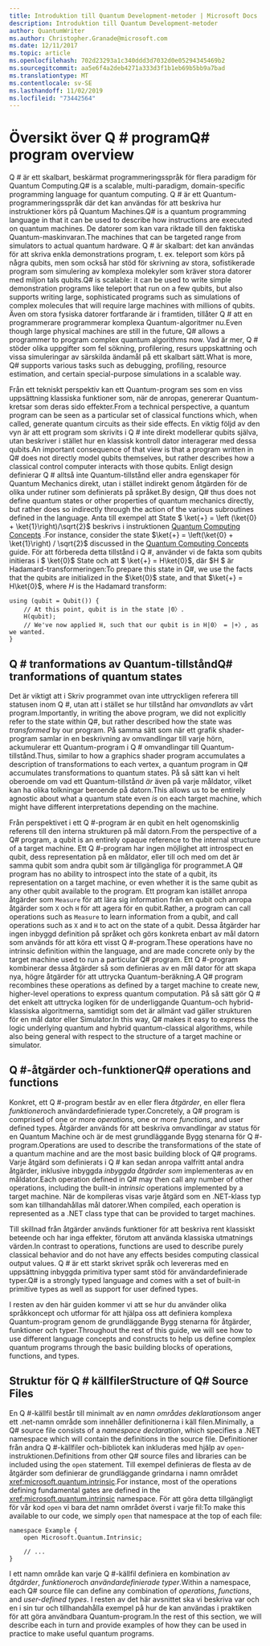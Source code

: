 ```yaml
---
title: Introduktion till Quantum Development-metoder | Microsoft Docs
description: Introduktion till Quantum Development-metoder
author: QuantumWriter
ms.author: Christopher.Granade@microsoft.com
ms.date: 12/11/2017
ms.topic: article
ms.openlocfilehash: 702d23293a1c340ddd3d7032d0e05294345469b2
ms.sourcegitcommit: aa5e6f4a2deb4271a333d3f1b1eb69b5bb9a7bad
ms.translationtype: MT
ms.contentlocale: sv-SE
ms.lasthandoff: 11/02/2019
ms.locfileid: "73442564"
---
```

# <a name="q-program-overview"></a><span data-ttu-id="26aec-103">Översikt över Q # program</span><span class="sxs-lookup"><span data-stu-id="26aec-103">Q# program overview</span></span>

<span data-ttu-id="26aec-104">Q # är ett skalbart, beskärmat programmeringsspråk för flera paradigm för Quantum Computing.</span><span class="sxs-lookup"><span data-stu-id="26aec-104">Q# is a scalable, multi-paradigm, domain-specific programming language for quantum computing.</span></span> <span data-ttu-id="26aec-105">Q # är ett Quantum-programmeringsspråk där det kan användas för att beskriva hur instruktioner körs på Quantum Machines.</span><span class="sxs-lookup"><span data-stu-id="26aec-105">Q# is a quantum programming language in that it can be used to describe how instructions are executed on quantum machines.</span></span> <span data-ttu-id="26aec-106">De datorer som kan vara riktade till den faktiska Quantum-maskinvaran.</span><span class="sxs-lookup"><span data-stu-id="26aec-106">The machines that can be targeted range from simulators to actual quantum hardware.</span></span> <span data-ttu-id="26aec-107">Q # är skalbart: det kan användas för att skriva enkla demonstrations program, t. ex. teleport som körs på några qubits, men som också har stöd för skrivning av stora, sofistikerade program som simulering av komplexa molekyler som kräver stora datorer med miljon tals qubits.</span><span class="sxs-lookup"><span data-stu-id="26aec-107">Q# is scalable: it can be used to write simple demonstration programs like teleport that run on a few qubits, but also supports writing large, sophisticated programs such as simulations of complex molecules that will require large machines with millions of qubits.</span></span> <span data-ttu-id="26aec-108">Även om stora fysiska datorer fortfarande är i framtiden, tillåter Q # att en programmerare programmerar komplexa Quantum-algoritmer nu.</span><span class="sxs-lookup"><span data-stu-id="26aec-108">Even though large physical machines are still in the future, Q# allows a programmer to program complex quantum algorithms now.</span></span> <span data-ttu-id="26aec-109">Vad är mer, Q # stöder olika uppgifter som fel sökning, profilering, resurs uppskattning och vissa simuleringar av särskilda ändamål på ett skalbart sätt.</span><span class="sxs-lookup"><span data-stu-id="26aec-109">What is more, Q# supports various tasks such as debugging, profiling, resource estimation, and certain special-purpose simulations in a scalable way.</span></span> 

<span data-ttu-id="26aec-110">Från ett tekniskt perspektiv kan ett Quantum-program ses som en viss uppsättning klassiska funktioner som, när de anropas, genererar Quantum-kretsar som deras sido effekter.</span><span class="sxs-lookup"><span data-stu-id="26aec-110">From a technical perspective, a quantum program can be seen as a particular set of classical functions which, when called, generate quantum circuits as their side effects.</span></span> <span data-ttu-id="26aec-111">En viktig följd av den vyn är att ett program som skrivits i Q # inte direkt modellerar qubits själva, utan beskriver i stället hur en klassisk kontroll dator interagerar med dessa qubits.</span><span class="sxs-lookup"><span data-stu-id="26aec-111">An important consequence of that view is that a program written in Q# does not directly model qubits themselves, but rather describes how a classical control computer interacts with those qubits.</span></span>
<span data-ttu-id="26aec-112">Enligt design definierar Q # alltså inte Quantum-tillstånd eller andra egenskaper för Quantum Mechanics direkt, utan i stället indirekt genom åtgärden för de olika under rutiner som definierats på språket.</span><span class="sxs-lookup"><span data-stu-id="26aec-112">By design, Q# thus does not define quantum states or other properties of quantum mechanics directly, but rather does so indirectly through the action of the various subroutines defined in the language.</span></span>
<span data-ttu-id="26aec-113">Anta till exempel att State $ \ket{+} = \left (\ket{0} + \ket{1}\right)/\sqrt{2}$ beskrivs i instruktionen [Quantum Computing Concepts](xref:microsoft.quantum.concepts.intro) .</span><span class="sxs-lookup"><span data-stu-id="26aec-113">For instance, consider the state $\ket{+} = \left(\ket{0} + \ket{1}\right) / \sqrt{2}$ discussed in the [Quantum Computing Concepts](xref:microsoft.quantum.concepts.intro) guide.</span></span>
<span data-ttu-id="26aec-114">För att förbereda detta tillstånd i Q #, använder vi de fakta som qubits initieras i $ \ket{0}$ State och att $ \ket{+} = H\ket{0}$, där $H $ är Hadamard-transformeringen:</span><span class="sxs-lookup"><span data-stu-id="26aec-114">To prepare this state in Q#, we use the facts that the qubits are initialized in the $\ket{0}$ state, and that $\ket{+} = H\ket{0}$, where $H$ is the Hadamard transform:</span></span>

```qsharp
using (qubit = Qubit()) {
    // At this point, qubit is in the state |0〉.
    H(qubit);
    // We've now applied H, such that our qubit is in H|0〉 = |+〉, as we wanted.
}
```
## <a name="q-tranformations-of-quantum-states"></a><span data-ttu-id="26aec-115">Q # tranformations av Quantum-tillstånd</span><span class="sxs-lookup"><span data-stu-id="26aec-115">Q# tranformations of quantum states</span></span>

<span data-ttu-id="26aec-116">Det är viktigt att i Skriv programmet ovan inte uttryckligen referera till statusen inom Q #, utan att i stället se hur tillstånd har *omvandlats* av vårt program.</span><span class="sxs-lookup"><span data-stu-id="26aec-116">Importantly, in writing the above program, we did not explicitly refer to the state within Q#, but rather described how the state was *transformed* by our program.</span></span>
<span data-ttu-id="26aec-117">På samma sätt som när ett grafik shader-program samlar in en beskrivning av omvandlingar till varje hörn, ackumulerar ett Quantum-program i Q # omvandlingar till Quantum-tillstånd.</span><span class="sxs-lookup"><span data-stu-id="26aec-117">Thus, similar to how a graphics shader program accumulates a description of transformations to each vertex, a quantum program in Q# accumulates transformations to quantum states.</span></span>
<span data-ttu-id="26aec-118">På så sätt kan vi helt oberoende om vad ett Quantum-tillstånd *är* även på varje måldator, vilket kan ha olika tolkningar beroende på datorn.</span><span class="sxs-lookup"><span data-stu-id="26aec-118">This allows us to be entirely agnostic about what a quantum state even *is* on each target machine, which might have different interpretations depending on the machine.</span></span> 

<span data-ttu-id="26aec-119">Från perspektivet i ett Q #-program är en qubit en helt ogenomskinlig referens till den interna strukturen på mål datorn.</span><span class="sxs-lookup"><span data-stu-id="26aec-119">From the perspective of a Q# program, a qubit is an entirely opaque reference to the internal structure of a target machine.</span></span>
<span data-ttu-id="26aec-120">Ett Q #-program har ingen möjlighet att introspect en qubit, dess representation på en måldator, eller till och med om det är samma qubit som andra qubit som är tillgängliga för programmet.</span><span class="sxs-lookup"><span data-stu-id="26aec-120">A Q# program has no ability to introspect into the state of a qubit, its representation on a target machine, or even whether it is the same qubit as any other qubit available to the program.</span></span>
<span data-ttu-id="26aec-121">Ett program kan istället anropa åtgärder som `Measure` för att lära sig information från en qubit och anropa åtgärder som `X` och `H` för att agera för en qubit.</span><span class="sxs-lookup"><span data-stu-id="26aec-121">Rather, a program can call operations such as `Measure` to learn information from a qubit, and call operations such as `X` and `H` to act on the state of a qubit.</span></span>
<span data-ttu-id="26aec-122">Dessa åtgärder har ingen inbyggd definition på språket och görs konkreta enbart av mål datorn som används för att köra ett visst Q #-program.</span><span class="sxs-lookup"><span data-stu-id="26aec-122">These operations have no intrinsic definition within the language, and are made concrete only by the target machine used to run a particular Q# program.</span></span>
<span data-ttu-id="26aec-123">Ett Q #-program kombinerar dessa åtgärder så som definieras av en mål dator för att skapa nya, högre åtgärder för att uttrycka Quantum-beräkning.</span><span class="sxs-lookup"><span data-stu-id="26aec-123">A Q# program recombines these operations as defined by a target machine to create new, higher-level operations to express quantum computation.</span></span>
<span data-ttu-id="26aec-124">På så sätt gör Q # det enkelt att uttrycka logiken för de underliggande Quantum-och hybrid-klassiska algoritmerna, samtidigt som det är allmänt vad gäller strukturen för en mål dator eller Simulator.</span><span class="sxs-lookup"><span data-stu-id="26aec-124">In this way, Q# makes it easy to express the logic underlying quantum and hybrid quantum-classical algorithms, while also being general with respect to the structure of a target machine or simulator.</span></span>

## <a name="q-operations-and-functions"></a><span data-ttu-id="26aec-125">Q #-åtgärder och-funktioner</span><span class="sxs-lookup"><span data-stu-id="26aec-125">Q# operations and functions</span></span>

<span data-ttu-id="26aec-126">Konkret, ett Q #-program består av en eller flera *åtgärder*, en eller flera *funktioner*och användardefinierade typer.</span><span class="sxs-lookup"><span data-stu-id="26aec-126">Concretely, a Q# program is comprised of one or more *operations*, one or more *functions*, and user defined types.</span></span> <span data-ttu-id="26aec-127">Åtgärder används för att beskriva omvandlingar av status för en Quantum Machine och är de mest grundläggande Bygg stenarna för Q #-program.</span><span class="sxs-lookup"><span data-stu-id="26aec-127">Operations are used to describe the transformations of the state of a quantum machine and are the most basic building block of Q# programs.</span></span> <span data-ttu-id="26aec-128">Varje åtgärd som definierats i Q # kan sedan anropa valfritt antal andra åtgärder, inklusive inbyggda *inbyggda åtgärder som* implementeras av en måldator.</span><span class="sxs-lookup"><span data-stu-id="26aec-128">Each operation defined in Q# may then call any number of other operations, including the built-in *intrinsic* operations implemented by a target machine.</span></span>
<span data-ttu-id="26aec-129">När de kompileras visas varje åtgärd som en .NET-klass typ som kan tillhandahållas mål datorer.</span><span class="sxs-lookup"><span data-stu-id="26aec-129">When compiled, each operation is represented as a .NET class type that can be provided to target machines.</span></span>

<span data-ttu-id="26aec-130">Till skillnad från åtgärder används funktioner för att beskriva rent klassiskt beteende och har inga effekter, förutom att använda klassiska utmatnings värden.</span><span class="sxs-lookup"><span data-stu-id="26aec-130">In contrast to operations, functions are used to describe purely classical behavior and do not have any effects besides computing classical output values.</span></span> <span data-ttu-id="26aec-131">Q # är ett starkt skrivet språk och levereras med en uppsättning inbyggda primitiva typer samt stöd för användardefinierade typer.</span><span class="sxs-lookup"><span data-stu-id="26aec-131">Q# is a strongly typed language and comes with a set of built-in primitive types as well as support for user defined types.</span></span> 

<span data-ttu-id="26aec-132">I resten av den här guiden kommer vi att se hur du använder olika språkkoncept och utformar för att hjälpa oss att definiera komplexa Quantum-program genom de grundläggande Bygg stenarna för åtgärder, funktioner och typer.</span><span class="sxs-lookup"><span data-stu-id="26aec-132">Throughout the rest of this guide, we will see how to use different language concepts and constructs to help us define complex quantum programs through the basic building blocks of operations, functions, and types.</span></span> 

## <a name="structure-of-q-source-files"></a><span data-ttu-id="26aec-133">Struktur för Q # källfiler</span><span class="sxs-lookup"><span data-stu-id="26aec-133">Structure of Q# Source Files</span></span>

<span data-ttu-id="26aec-134">En Q #-källfil består till minimalt av en *namn områdes deklaration*som anger ett .net-namn område som innehåller definitionerna i käll filen.</span><span class="sxs-lookup"><span data-stu-id="26aec-134">Minimally, a Q# source file consists of a *namespace declaration*, which specifies a .NET namespace which will contain the definitions in the source file.</span></span>
<span data-ttu-id="26aec-135">Definitioner från andra Q #-källfiler och-bibliotek kan inkluderas med hjälp av `open`-instruktionen.</span><span class="sxs-lookup"><span data-stu-id="26aec-135">Definitions from other Q# source files and libraries can be included using the `open` statement.</span></span>
<span data-ttu-id="26aec-136">Till exempel definieras de flesta av de åtgärder som definierar de grundläggande grindarna i namn området <xref:microsoft.quantum.intrinsic>.</span><span class="sxs-lookup"><span data-stu-id="26aec-136">For instance, most of the operations defining fundamental gates are defined in the <xref:microsoft.quantum.intrinsic> namespace.</span></span>
<span data-ttu-id="26aec-137">För att göra detta tillgängligt för vår kod `open` vi bara det namn området överst i varje fil:</span><span class="sxs-lookup"><span data-stu-id="26aec-137">To make this available to our code, we simply `open` that namespace at the top of each file:</span></span>

```qsharp
namespace Example {
    open Microsoft.Quantum.Intrinsic;

    // ...
}
```

<span data-ttu-id="26aec-138">I ett namn område kan varje Q #-källfil definiera en kombination av *åtgärder*, *funktioner*och *användardefinierade typer*.</span><span class="sxs-lookup"><span data-stu-id="26aec-138">Within a namespace, each Q# source file can define any combination of *operations*, *functions*, and *user-defined types*.</span></span>
<span data-ttu-id="26aec-139">I resten av det här avsnittet ska vi beskriva var och en i sin tur och tillhandahålla exempel på hur de kan användas i praktiken för att göra användbara Quantum-program.</span><span class="sxs-lookup"><span data-stu-id="26aec-139">In the rest of this section, we will describe each in turn and provide examples of how they can be used in practice to make useful quantum programs.</span></span>
